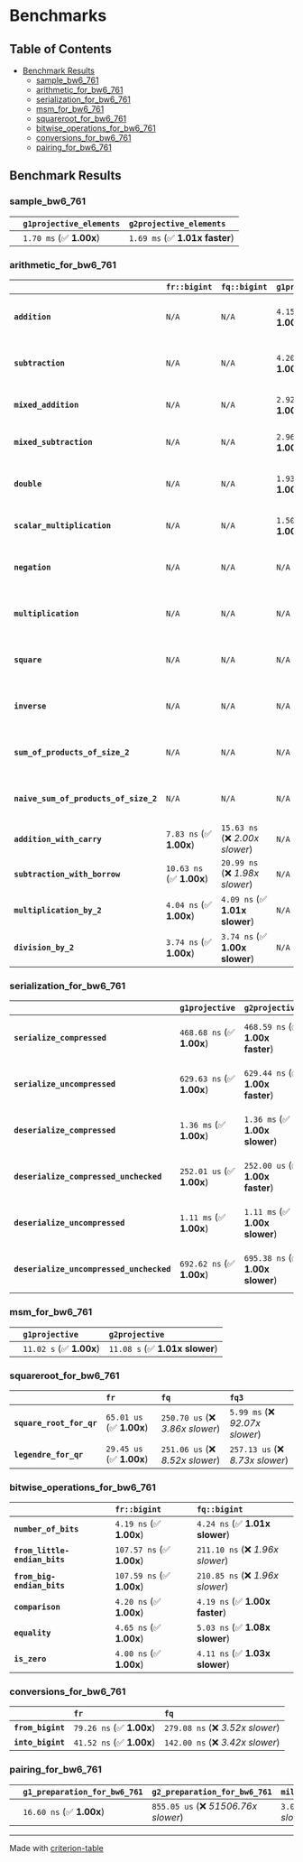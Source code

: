 # Benchmarks

## Table of Contents

- [Benchmark Results](#benchmark-results)
    - [sample_bw6_761](#sample_bw6_761)
    - [arithmetic_for_bw6_761](#arithmetic_for_bw6_761)
    - [serialization_for_bw6_761](#serialization_for_bw6_761)
    - [msm_for_bw6_761](#msm_for_bw6_761)
    - [squareroot_for_bw6_761](#squareroot_for_bw6_761)
    - [bitwise_operations_for_bw6_761](#bitwise_operations_for_bw6_761)
    - [conversions_for_bw6_761](#conversions_for_bw6_761)
    - [pairing_for_bw6_761](#pairing_for_bw6_761)

## Benchmark Results

### sample_bw6_761

|        | `g1projective_elements`          | `g2projective_elements`           |
|:-------|:---------------------------------|:--------------------------------- |
|        | `1.70 ms` (✅ **1.00x**)          | `1.69 ms` (✅ **1.01x faster**)    |

### arithmetic_for_bw6_761

|                                       | `fr::bigint`             | `fq::bigint`                    | `g1projective`          | `g2projective`                 | `fq3`                            | `fq6`                             | `fq`                              | `fr`                               |
|:--------------------------------------|:-------------------------|:--------------------------------|:------------------------|:-------------------------------|:---------------------------------|:----------------------------------|:----------------------------------|:---------------------------------- |
| **`addition`**                        | `N/A`                    | `N/A`                           | `4.15 us` (✅ **1.00x**) | `4.15 us` (✅ **1.00x slower**) | `90.00 ns` (🚀 **46.14x faster**) | `182.67 ns` (🚀 **22.73x faster**) | `30.27 ns` (🚀 **137.19x faster**) | `19.46 ns` (🚀 **213.36x faster**)  |
| **`subtraction`**                     | `N/A`                    | `N/A`                           | `4.20 us` (✅ **1.00x**) | `4.20 us` (✅ **1.00x slower**) | `85.11 ns` (🚀 **49.39x faster**) | `168.96 ns` (🚀 **24.88x faster**) | `29.13 ns` (🚀 **144.27x faster**) | `14.76 ns` (🚀 **284.75x faster**)  |
| **`mixed_addition`**                  | `N/A`                    | `N/A`                           | `2.92 us` (✅ **1.00x**) | `2.92 us` (✅ **1.00x slower**) | `N/A`                            | `N/A`                             | `N/A`                             | `N/A`                              |
| **`mixed_subtraction`**               | `N/A`                    | `N/A`                           | `2.96 us` (✅ **1.00x**) | `2.96 us` (✅ **1.00x slower**) | `N/A`                            | `N/A`                             | `N/A`                             | `N/A`                              |
| **`double`**                          | `N/A`                    | `N/A`                           | `1.93 us` (✅ **1.00x**) | `1.94 us` (✅ **1.00x slower**) | `68.29 ns` (🚀 **28.33x faster**) | `139.63 ns` (🚀 **13.86x faster**) | `23.48 ns` (🚀 **82.42x faster**)  | `11.19 ns` (🚀 **172.97x faster**)  |
| **`scalar_multiplication`**           | `N/A`                    | `N/A`                           | `1.50 ms` (✅ **1.00x**) | `1.49 ms` (✅ **1.00x faster**) | `N/A`                            | `N/A`                             | `N/A`                             | `N/A`                              |
| **`negation`**                        | `N/A`                    | `N/A`                           | `N/A`                   | `N/A`                          | `71.65 ns` (❌ *4.27x slower*)    | `123.85 ns` (❌ *7.39x slower*)    | `24.00 ns` (❌ *1.43x slower*)     | `16.76 ns` (✅ **1.00x**)           |
| **`multiplication`**                  | `N/A`                    | `N/A`                           | `N/A`                   | `N/A`                          | `2.16 us` (❌ *31.21x slower*)    | `6.92 us` (❌ *99.81x slower*)     | `269.56 ns` (❌ *3.89x slower*)    | `69.37 ns` (✅ **1.00x**)           |
| **`square`**                          | `N/A`                    | `N/A`                           | `N/A`                   | `N/A`                          | `1.56 us` (❌ *26.41x slower*)    | `4.88 us` (❌ *82.60x slower*)     | `217.00 ns` (❌ *3.67x slower*)    | `59.07 ns` (✅ **1.00x**)           |
| **`inverse`**                         | `N/A`                    | `N/A`                           | `N/A`                   | `N/A`                          | `51.01 us` (❌ *3.80x slower*)    | `58.80 us` (❌ *4.39x slower*)     | `47.49 us` (❌ *3.54x slower*)     | `13.41 us` (✅ **1.00x**)           |
| **`sum_of_products_of_size_2`**       | `N/A`                    | `N/A`                           | `N/A`                   | `N/A`                          | `4.46 us` (❌ *42.11x slower*)    | `14.08 us` (❌ *132.92x slower*)   | `401.12 ns` (❌ *3.79x slower*)    | `105.90 ns` (✅ **1.00x**)          |
| **`naive_sum_of_products_of_size_2`** | `N/A`                    | `N/A`                           | `N/A`                   | `N/A`                          | `4.41 us` (❌ *27.78x slower*)    | `13.97 us` (❌ *88.07x slower*)    | `568.73 ns` (❌ *3.59x slower*)    | `158.61 ns` (✅ **1.00x**)          |
| **`addition_with_carry`**             | `7.83 ns` (✅ **1.00x**)  | `15.63 ns` (❌ *2.00x slower*)   | `N/A`                   | `N/A`                          | `N/A`                            | `N/A`                             | `N/A`                             | `N/A`                              |
| **`subtraction_with_borrow`**         | `10.63 ns` (✅ **1.00x**) | `20.99 ns` (❌ *1.98x slower*)   | `N/A`                   | `N/A`                          | `N/A`                            | `N/A`                             | `N/A`                             | `N/A`                              |
| **`multiplication_by_2`**             | `4.04 ns` (✅ **1.00x**)  | `4.09 ns` (✅ **1.01x slower**)  | `N/A`                   | `N/A`                          | `N/A`                            | `N/A`                             | `N/A`                             | `N/A`                              |
| **`division_by_2`**                   | `3.74 ns` (✅ **1.00x**)  | `3.74 ns` (✅ **1.00x slower**)  | `N/A`                   | `N/A`                          | `N/A`                            | `N/A`                             | `N/A`                             | `N/A`                              |

### serialization_for_bw6_761

|                                          | `g1projective`            | `g2projective`                   | `fr`                                | `fq`                                | `fq3`                               | `fq6`                             |
|:-----------------------------------------|:--------------------------|:---------------------------------|:------------------------------------|:------------------------------------|:------------------------------------|:--------------------------------- |
| **`serialize_compressed`**               | `468.68 ns` (✅ **1.00x**) | `468.59 ns` (✅ **1.00x faster**) | `50.30 ns` (🚀 **9.32x faster**)     | `156.34 ns` (🚀 **3.00x faster**)    | `466.17 ns` (✅ **1.01x faster**)    | `983.95 ns` (❌ *2.10x slower*)    |
| **`serialize_uncompressed`**             | `629.63 ns` (✅ **1.00x**) | `629.44 ns` (✅ **1.00x faster**) | `50.17 ns` (🚀 **12.55x faster**)    | `156.30 ns` (🚀 **4.03x faster**)    | `466.07 ns` (✅ **1.35x faster**)    | `983.77 ns` (❌ *1.56x slower*)    |
| **`deserialize_compressed`**             | `1.36 ms` (✅ **1.00x**)   | `1.36 ms` (✅ **1.00x slower**)   | `93.01 ns` (🚀 **14663.24x faster**) | `306.09 ns` (🚀 **4455.52x faster**) | `941.86 ns` (🚀 **1447.99x faster**) | `1.90 us` (🚀 **716.71x faster**)  |
| **`deserialize_compressed_unchecked`**   | `252.01 us` (✅ **1.00x**) | `252.00 us` (✅ **1.00x faster**) | `93.00 ns` (🚀 **2709.73x faster**)  | `306.10 ns` (🚀 **823.28x faster**)  | `941.78 ns` (🚀 **267.59x faster**)  | `1.90 us` (🚀 **132.42x faster**)  |
| **`deserialize_uncompressed`**           | `1.11 ms` (✅ **1.00x**)   | `1.11 ms` (✅ **1.00x slower**)   | `93.03 ns` (🚀 **11959.73x faster**) | `307.08 ns` (🚀 **3623.16x faster**) | `942.91 ns` (🚀 **1179.97x faster**) | `1.91 us` (🚀 **582.60x faster**)  |
| **`deserialize_uncompressed_unchecked`** | `692.62 ns` (✅ **1.00x**) | `695.38 ns` (✅ **1.00x slower**) | `93.05 ns` (🚀 **7.44x faster**)     | `305.76 ns` (🚀 **2.27x faster**)    | `942.83 ns` (❌ *1.36x slower*)      | `1.90 us` (❌ *2.75x slower*)      |

### msm_for_bw6_761

|        | `g1projective`          | `g2projective`                  |
|:-------|:------------------------|:------------------------------- |
|        | `11.02 s` (✅ **1.00x**) | `11.08 s` (✅ **1.01x slower**)  |

### squareroot_for_bw6_761

|                          | `fr`                     | `fq`                             | `fq3`                             |
|:-------------------------|:-------------------------|:---------------------------------|:--------------------------------- |
| **`square_root_for_qr`** | `65.01 us` (✅ **1.00x**) | `250.70 us` (❌ *3.86x slower*)   | `5.99 ms` (❌ *92.07x slower*)     |
| **`legendre_for_qr`**    | `29.45 us` (✅ **1.00x**) | `251.06 us` (❌ *8.52x slower*)   | `257.13 us` (❌ *8.73x slower*)    |

### bitwise_operations_for_bw6_761

|                               | `fr::bigint`              | `fq::bigint`                      |
|:------------------------------|:--------------------------|:--------------------------------- |
| **`number_of_bits`**          | `4.19 ns` (✅ **1.00x**)   | `4.24 ns` (✅ **1.01x slower**)    |
| **`from_little-endian_bits`** | `107.57 ns` (✅ **1.00x**) | `211.10 ns` (❌ *1.96x slower*)    |
| **`from_big-endian_bits`**    | `107.59 ns` (✅ **1.00x**) | `210.85 ns` (❌ *1.96x slower*)    |
| **`comparison`**              | `4.20 ns` (✅ **1.00x**)   | `4.19 ns` (✅ **1.00x faster**)    |
| **`equality`**                | `4.65 ns` (✅ **1.00x**)   | `5.03 ns` (✅ **1.08x slower**)    |
| **`is_zero`**                 | `4.00 ns` (✅ **1.00x**)   | `4.11 ns` (✅ **1.03x slower**)    |

### conversions_for_bw6_761

|                   | `fr`                     | `fq`                              |
|:------------------|:-------------------------|:--------------------------------- |
| **`from_bigint`** | `79.26 ns` (✅ **1.00x**) | `279.08 ns` (❌ *3.52x slower*)    |
| **`into_bigint`** | `41.52 ns` (✅ **1.00x**) | `142.00 ns` (❌ *3.42x slower*)    |

### pairing_for_bw6_761

|        | `g1_preparation_for_bw6_761`          | `g2_preparation_for_bw6_761`          | `miller_loop_for_bw6_761`           | `final_exponentiation_for_bw6_761`          | `full_pairing_for_bw6_761`           |
|:-------|:--------------------------------------|:--------------------------------------|:------------------------------------|:--------------------------------------------|:------------------------------------ |
|        | `16.60 ns` (✅ **1.00x**)              | `855.05 us` (❌ *51506.76x slower*)    | `3.05 ms` (❌ *183474.37x slower*)   | `3.68 ms` (❌ *221417.78x slower*)           | `7.56 ms` (❌ *455337.25x slower*)    |

---
Made with [criterion-table](https://github.com/nu11ptr/criterion-table)

